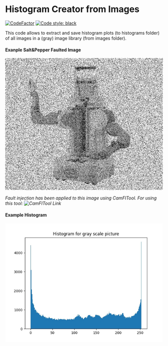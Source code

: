 # Histogram Creator from Images
[![CodeFactor](https://www.codefactor.io/repository/github/akerdogmus/histogram_creator_from_images/badge)](https://www.codefactor.io/repository/github/akerdogmus/histogram_creator_from_images)
[![Code style: black](https://img.shields.io/badge/code%20style-black-000000.svg)](https://github.com/psf/black)

This code allows to extract and save histogram plots (to histograms folder) of all images in a (gray) image library (from images folder).

#### Exanple Salt&Pepper Faulted Image
![Example Images](https://github.com/Akerdogmus/histogram_creator_from_images/blob/main/images/saltpepper.bmp)

*Fault injection has been applied to this image using CamFITool. For using this tool: ![CamFITool Link](https://github.com/Akerdogmus/camfitool)*

#### Example Histogram
![Example Histogram](https://github.com/Akerdogmus/histogram_creator_from_images/blob/main/histograms/new_saltpepper_hist.jpg)
